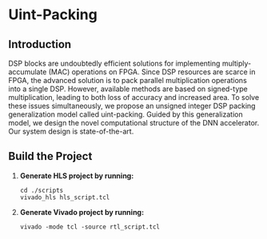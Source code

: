 # Uint-Packing

## Introduction

DSP blocks are undoubtedly efficient solutions for implementing multiply-accumulate (MAC) operations on FPGA. Since DSP resources are scarce in FPGA, the advanced solution is to pack parallel multiplication operations into a single DSP. However, available methods are based on signed-type multiplication, leading to both loss of accuracy and increased area. To solve these issues simultaneously, we propose an unsigned integer DSP packing generalization model called uint-packing. Guided by this generalization model, we design the novel computational structure of the DNN accelerator. Our system design is state-of-the-art.

## Build the Project

1. **Generate HLS project by running:**

   ```shell
   cd ./scripts
   vivado_hls hls_script.tcl
   ```

2. **Generate Vivado project by running:**

   ```shell
   vivado -mode tcl -source rtl_script.tcl
   ```
